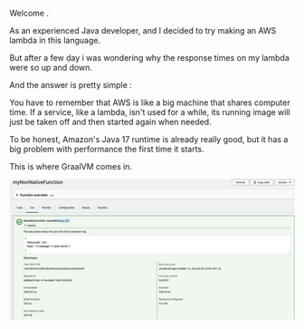 Welcome .

As an experienced Java developer, and I decided to try making an AWS lambda in this language.

But after a few day i was wondering why the response times on my lambda were so up and down.

And the answer is pretty simple :

You have to remember that AWS is like a big machine that shares computer time. 
If a service, like a lambda, isn't used for a while, its running image will just be taken off and then started again when needed.

To be honest, Amazon's Java 17 runtime is already really good, but it has a big problem with performance the first time it starts.

This is where GraalVM comes in.

![plot](./images/non-native-init.png)


